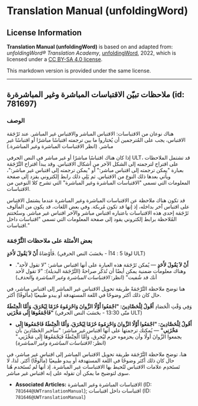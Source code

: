 # Translation Manual (unfoldingWord)

## License Information

**Translation Manual (unfoldingWord)** is based on and adapted from: _unfoldingWord® Translation Academy_, [unfoldingWord](https://unfoldingword.org/utw), 2022, which is licensed under a [CC BY-SA 4.0 license](https://creativecommons.org/licenses/by-sa/4.0/legalcode.en).

This markdown version is provided under the same license.



--------------------------------

## ملاحظات تبيّن الاقتباسات المباشرة وغير المباشرةرة (id: 781697)

### الوصف

هناك نوعان من الاقتباسات: الاقتباس المباشر والاقتباس غير المباشر. عند تَرْجَمَة الاقتباس، يجب على المُترجمين أن يُختاروا ما بين ترجمته اقتباسًا مباشرًا أو اقتباسًا غير مباشر. (انظر الاقتباسات المباشرة وغير المباشرة.)

إذا كان هناك اقتباسًا مباشرًا أو غير مباشر في النص الحرفي ULT، قد تشتمل الملاحظات على اقتراح لترجمته إلى الشكل الآخر من أشكال الاقتباس. وقد يبدأ اقتراح التَّرْجَمَة بعبارة "يمكن ترجمته إلى اقتباس مباشر:" أو "يمكن ترجمته إلى اقتباس غير مباشر:"، ويأتي بعدها ذلك النوع من الاقتباس. ثم يَلِي ذلك رابط إلكتروني يقزد إلى صفحة المعلومات التي تسمى "الاقتباسات المباشرة وغير المباشرة" التي تشرح كلا النوعين من الاقتباسات.

قد تكون هناك ملاحظة عن الاقتباسات المباشرة وغير المباشرة عندما يشتمل الاقتباس على اقتباس آخر بداخله، إذ إنها قد تكون مُربكة. وفي بعض اللغات، قد يكون من المألوف تَرْجَمَة إحدى هذه الاقتباسات باعتباره اقتباس مباشر والآخر اقتباس غير مباشر. وستُختتم المُلاحظة برابط إلكتروني يقود إلى صفحة المعلومات التي تسمى "اقتباسات داخل اقتباسات."

### بعض الأمثلة على ملاحظات التَّرْجَمَة

فَأَوْصَاهُ **أَنْ لاَ يَقُولَ لأَحَدٍ**. (لوقا 5 : 14أ \- بحَسَبَ النص الحرفي ULT)

* **أَنْ لاَ يَقُولَ لأَحَدٍ** — يُمكن تَرْجَمَة هذه العبارة على أنها اقتباس مباشر: "لا تقول لأحد". وهناك معلومات ضمنية يمكن أيضًا أن تُذكَر صراحةً (التَّرْجَمَة البديلة): "لا تقول لأحد أنك قد شُفيت" (انظر: *الاقتباسات المباشرة وغير المباشرة* و*الحذف*)

هنا توضح ملاحظة التَّرْجَمَةً طريقة تحويل الاقتباس غير المباشر إلى اقتباس مباشر، في حال كان ذلك أكثر وضوحًا في اللغة المستهدفة أو يبدو طبيعيًا (مألوفًا) أكثر.

وَفِي وَقْتِ الْحَصَادِ **أَقُولُ لِلْحَصَّادِينَ: "اجْمَعُوا أَوَّلًا الزَّوانَ وَاحْزِمُوهُ حُزَمًا لِيُحْرَقَ، وَأَمَّا الْحِنْطَةُ فَاجْمَعُوهَا إِلَى مَخْزَنِي"** (متّى 13:30 \- بحَسَبَ النص الحرفي ULT)

* **أَقُولُ لِلْحَصَّادِينَ: "اجْمَعُوا أَوَّلًا الزَّوانَ وَاحْزِمُوهُ حُزَمًا لِيُحْرَقَ، وَأَمَّا الْحِنْطَةُ فَاجْمَعُوهَا إِلَى مَخْزَنِي"** — يُمكنك ترجمتها على أنها اقتباس غير مباشر: "سأخبر الحَصَّادِينَ بأن يجمعوا الزَّوانَ أولًا وأن يحزموه حزم ليُحرق، وَأَمَّا الْحِنْطَةُ فَيَجْمَعُوهَا إِلَى مَخْزَنِي." (انظر: *الاقتباسات المباشرة وغير المباشرة*)

هنا، توضح ملاحظة التَّرْجَمَة طريقة تحويل الاقتباس المباشر إلى اقتباس غير مباشر، في حال كان ذلك أكثر وضوحًا في اللغة المستهدفة أو يبدو طبيعيًا (مألوفًا) أكثر. لذا، لا تَستَخدِم علامات الاقتباس لتُحيط بها الاقتباسات غير المباشرة. إذ أنها لم تُستَخدم هُنا سوى لتوضيح ما يمكن أن تقوله على إنه اقتباس غير مباشر.

* **Associated Articles:** الاقتباسات المباشرة وغير المباشرة (ID: `781644@UWTranslationManual`); اقتباسات داخل اقتباسات (ID: `781646@UWTranslationManual`)


